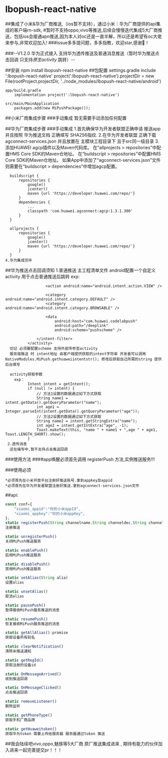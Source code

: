 # lbopush-react-native

##集成了小米&华为厂商推送,（ios暂不支持），通过小米｜华为厂商提供的api集成的客户端rn-sdk,
#暂时不支持oppo,vivo等推送,后续会慢慢迭代集成5大厂商推送，包括ios会接通apn推送,因为本人对oc还是一直半解，所以还是希望有oc大佬来参与,非常欢迎加入!
###issue多多提问题，多多指教，欢迎star,感谢🙏！

###--V1.2.0 华为正式接入 支持华为透传推送及普通消息推送（暂时华为推送点击回调 只支持*原生activity* 跳转）--


##安装
    npm install lbopush-react-native
##包配置
    settings.gradle
            include ':lbopush-react-native'
            project(':lbopush-react-native').projectDir = new File(rootProject.projectDir, '../node_modules/lbopush-react-native/android')

    app/build.gradle
        implementation project(':lbopush-react-native')
        
    src/main/MainApplication
        packages.add(new MiPushPackage());

##小米厂商集成步骤
###手动集成
      暂无需要手动添加任何配置
             
##华为厂商集成步骤
###手动集成
    1.首先确保华为开发者联盟正确申请 推送app 并且按照 华为推送文档 正确填写 SHA256指纹.
    2.在华为开发者联盟 正确下载agconnect-services.json 并且放置在 主模块工程目录下 且于src同一级目录
    3.添加HUAWEI agcp插件以及Maven代码库。
      在“allprojects > repositories”中配置HMS Core SDK的Maven仓地址。
      在“buildscript > repositories”中配置HMS Core SDK的Maven仓地址。
      如果App中添加了“agconnect-services.json”文件则需要在“buildscript > dependencies”中增加agcp配置。
      
      buildscript {
          repositories {
              google()
              jcenter()
              maven {url 'https://developer.huawei.com/repo/'}
          }
          dependencies {
              ...
              classpath 'com.huawei.agconnect:agcp:1.3.1.300'
          }
      }
       
      allprojects {
          repositories {
              google()
              jcenter()
              maven {url 'https://developer.huawei.com/repo/'}
          }
      }
    4.华为集成完毕

##华为推送点击回调须知
    1.普通推送 
      主工程清单文件 android配置一个自定义activity 用于点击普通推送后跳转
      exp:
               <activity android:name=".HuaweiActivity">
                  <intent-filter>
      
                      <action android:name="android.intent.action.VIEW" />
      
                      <category android:name="android.intent.category.DEFAULT" />
                      <category android:name="android.intent.category.BROWSABLE" />
     
                      <data
                          android:host="com.huawei.codelabpush"
                          android:path="/deeplink"
                          android:scheme="pushscheme" />
      
                  </intent-filter>
              </activity>
      切记 必须要配置scheme 支持外部传参至activity
      服务端推送 时 intent地址 由客户端提供获取的intent字符串 开发者可以调用 NativeModules.MiPush.gethuaweiintentstr(); 修改后获取自己所需的string 提供后台填写
      
      activity获取参数
        exp：
              Intent intent = getIntent();
              if (null != intent) {
                  // 方法1设置的数据通过如下方式获取
                  String name1 = intent.getData().getQueryParameter("name");
                  int age1 = Integer.parseInt(intent.getData().getQueryParameter("age"));
                  // 方法2设置的数据通过如下方式获取
                  String name2 = intent.getStringExtra("name");
                  int age2 = intent.getIntExtra("age", -1);
                  Toast.makeText(this, "name " + name1 + ",age " + age1, Toast.LENGTH_SHORT).show();
              }
     2.透传消息
      还在编写中,暂不支持点击推送回调       


###使用方法
   ####app唤醒必须首先调用 registerPush 方法,实例推送服务!!!

###使用必须

    *必须首先在小米开放平台注册好推送账号.拿到appkey及appid
    *必须首先在华为开发者联盟注册好推送.拿到agconnect-services.json文件


##api:
```javascript
const conf={
    "xiaomi_appid":"你的小米appId",
    "xiaomi_appkey":"你的小米appKey",
};
static registerPush(String channelname,String channeldec,String channelid,Object conf)
注册推送
```
```javascript
static unregisterPush()
关闭MiPush推送服务
```

```javascript
static enablePush()
启用MiPush推送服务
```
```javascript
static disablePush()
禁用MiPush推送服务
```
```javascript
static setAlias(String alia)
设置alias
```
```javascript
static unsetAlias()
取消alias
```
```javascript
static pausePush()
暂停接收MiPush服务推送的消息
```

```javascript
static resumePush()
恢复接收MiPush服务推送的消息
```

```javascript
static getAllAlias():promise
获取设备所有别名
```
```javascript
static clearNotification()
清除米推送通知
```
```javascript
static getRegId()
获取注册的设备id
```
   
```javascript
static OnMessageArrived()
收到推送回调
```

```javascript
static OnMessageClicked()
点击推送回调
```
```javascript
static removeListener()
删除监听
```

```javascript
static getPhoneType()
获取手机厂商品牌
```

```javascript
static getHuaweitoken()
获取华为token 需要上传给服务器 服务器通过token 推送
```

##我会陆续吧vivo,oppo,魅族等5大厂商 原厂推送集成进来 , 期待有能力的伙伴加入进来一起完善提交pr！！！

